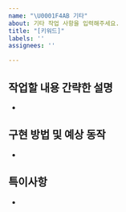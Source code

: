 ```yaml
---
name: "\U0001F4AB 기타"
about: 기타 작업 사항을 입력해주세요.
title: "[키워드]"
labels: ''
assignees: ''

---
```


## 작업할 내용 간략한 설명
- 


## 구현 방법 및 예상 동작
- 


## 특이사항
-
